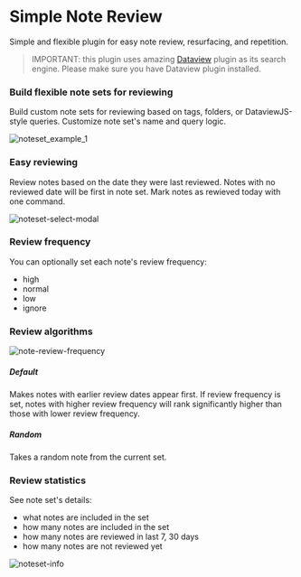 # Simple Note Review
Simple and flexible plugin for easy note review, resurfacing, and repetition.

> IMPORTANT: this plugin uses amazing [Dataview](https://github.com/blacksmithgu/obsidian-dataview) plugin as its search engine. 
Please make sure you have Dataview plugin installed.

### Build flexible note sets for reviewing
Build custom note sets for reviewing based on tags, folders, or DataviewJS-style queries.
Customize note set's name and query logic.

![noteset_example_1](https://user-images.githubusercontent.com/36126057/208353981-756c526e-f42a-4981-be03-fa0b479a1dbc.jpg)

### Easy reviewing
Review notes based on the date they were last reviewed. 
Notes with no reviewed date will be first in note set.
Mark notes as rewieved today with one command.

![noteset-select-modal](https://user-images.githubusercontent.com/36126057/187531666-55f6b7fc-7e14-4184-ac3e-f37843bd3a94.png)

### Review frequency
You can optionally set each note's review frequency:
- high
- normal
- low
- ignore

### Review algorithms
![note-review-frequency](https://user-images.githubusercontent.com/36126057/192049630-bb1455eb-e2b1-4abd-9440-beb8dfac7818.png)
##### Default
Makes notes with earlier review dates appear first.
If review frequency is set, notes with higher review frequency will rank significantly higher than those with lower review frequency.
##### Random
Takes a random note from the current set.

### Review statistics
See note set's details: 
- what notes are included in the set
- how many notes are included in the set
- how many notes are reviewed in last 7, 30 days
- how many notes are not reviewed yet

![noteset-info](https://user-images.githubusercontent.com/36126057/187531702-4de555fe-6229-4885-92a1-a591bbc33615.png)
